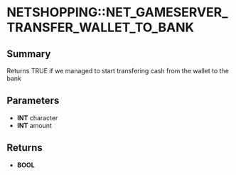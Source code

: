 # NETSHOPPING::NET_GAMESERVER_TRANSFER_WALLET_TO_BANK

## Summary
Returns TRUE if we managed to start transfering cash from the wallet to the bank

## Parameters
* **INT** character
* **INT** amount

## Returns
* **BOOL**